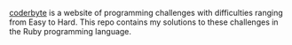 [coderbyte](http://coderbyte.com/) is a website of programming challenges with difficulties ranging from Easy to Hard. This repo contains my solutions to these challenges in the Ruby programming language.
